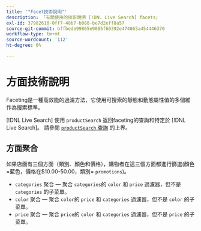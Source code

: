 ```yaml
---
title: '"Facet技術說明"'
description: 「有關使用的技術說明 [!DNL Live Search] facets」
exl-id: 37982610-0ff7-48b7-b088-be7d2eff8a57
source-git-commit: bffbede99865e9085f60392e474065a454446370
workflow-type: tm+mt
source-wordcount: '112'
ht-degree: 0%

---
```


# 方面技術說明

Faceting是一種高效能的過濾方法，它使用可搜索的靜態和動態屬性值的多個維作為搜索標準。

[!DNL Live Search] 使用 `productSearch` 返回faceting的查詢和特定於 [!DNL Live Search]。 請參閱 [`productSearch` 查詢](https://devdocs.magento.com/live-search/product-search.html) 的上界。

## 方面聚合

如果店面有三個方面（類別、顏色和價格），購物者在這三個方面都進行篩選(顏色=藍色，價格在$10.00-50.00，類別= `promotions`)。

* `categories` 聚合 — 聚合 `categories`的 `color` 和 `price` 過濾器，但不是 `categories` 的子菜單。
* `color` 聚合 — 聚合 `color`的 `price` 和 `categories` 過濾器，但不是 `color` 的子菜單。
* `price` 聚合 — 聚合 `price`的 `color` 和 `categories` 過濾器，但不是 `price` 的子菜單。
